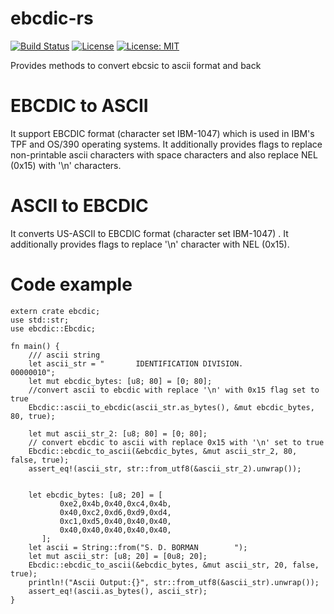 # ebcdic-rs 
[![Build Status](https://travis-ci.org/rohitjoshi/ebcdic-rs.svg?branch=master)](https://travis-ci.org/rohitjoshi/ebcdic-rs)
[![License](https://img.shields.io/badge/License-Apache%202.0-blue.svg)](https://opensource.org/licenses/Apache-2.0)  [![License: MIT](https://img.shields.io/badge/License-MIT-yellow.svg)](https://opensource.org/licenses/MIT)

Provides methods to convert ebcsic to ascii format and back

# EBCDIC to ASCII
 It support EBCDIC format (character set IBM-1047) which is used in IBM's TPF and OS/390 operating systems.
 It additionally provides flags to replace non-printable ascii characters with
 space characters and also replace NEL (0x15) with '\n' characters.
 
 # ASCII to EBCDIC  
 It converts US-ASCII to  EBCDIC format (character set IBM-1047) .
 It additionally provides flags to replace '\n' character with NEL (0x15).

 # Code example

 ```
 extern crate ebcdic;
 use std::str;
 use ebcdic::Ebcdic;

 fn main() {
     /// ascii string
     let ascii_str = "       IDENTIFICATION DIVISION.                                         00000010";
     let mut ebcdic_bytes: [u8; 80] = [0; 80];
     //convert ascii to ebcdic with replace '\n' with 0x15 flag set to true
     Ebcdic::ascii_to_ebcdic(ascii_str.as_bytes(), &mut ebcdic_bytes, 80, true);
     
     let mut ascii_str_2: [u8; 80] = [0; 80];
     // convert ebcdic to ascii with replace 0x15 with '\n' set to true
     Ebcdic::ebcdic_to_ascii(&ebcdic_bytes, &mut ascii_str_2, 80, false, true);
     assert_eq!(ascii_str, str::from_utf8(&ascii_str_2).unwrap());
     
     
     let ebcdic_bytes: [u8; 20] = [
            0xe2,0x4b,0x40,0xc4,0x4b,
            0x40,0xc2,0xd6,0xd9,0xd4,
            0xc1,0xd5,0x40,0x40,0x40,
            0x40,0x40,0x40,0x40,0x40,
        ];
     let ascii = String::from("S. D. BORMAN        ");
     let mut ascii_str: [u8; 20] = [0u8; 20];
     Ebcdic::ebcdic_to_ascii(&ebcdic_bytes, &mut ascii_str, 20, false, true);
     println!("Ascii Output:{}", str::from_utf8(&ascii_str).unwrap());
     assert_eq!(ascii.as_bytes(), ascii_str);
 }
 ```


 
